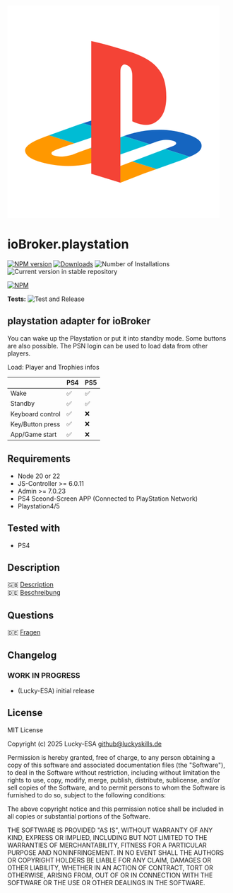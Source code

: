 ![Logo](admin/playstation.png)

# ioBroker.playstation

[![NPM version](https://img.shields.io/npm/v/ioBroker.playstation.svg)](https://www.npmjs.com/package/ioBroker.playstation)
[![Downloads](https://img.shields.io/npm/dm/ioBroker.playstation.svg)](https://www.npmjs.com/package/ioBroker.playstation)
![Number of Installations](https://iobroker.live/badges/playstation-installed.svg)
![Current version in stable repository](https://iobroker.live/badges/playstation-stable.svg)

[![NPM](https://nodei.co/npm/ioBroker.playstation.png?downloads=true)](https://nodei.co/npm/ioBroker.playstation/)

**Tests:** ![Test and Release](https://github.com/Lucky-ESA/ioBroker.playstation/workflows/Test%20and%20Release/badge.svg)

## playstation adapter for ioBroker

You can wake up the Playstation or put it into standby mode. Some buttons are also possible. The PSN login can be used to load data from other players.

Load: Player and Trophies infos

|                  | PS4 | PS5 |
| ---------------- | --- | --- |
| Wake             | ✅  | ✅  |
| Standby          | ✅  | ✅  |
| Keyboard control | ✅  | ❌  |
| Key/Button press | ✅  | ❌  |
| App/Game start   | ✅  | ❌  |

## Requirements

- Node 20 or 22
- JS-Controller >= 6.0.11
- Admin >= 7.0.23
- PS4 Sceond-Screen APP (Connected to PlayStation Network)
- Playstation4/5

## Tested with

- PS4

## Description

🇬🇧 [Description](/docs/en/README.md)</br>
🇩🇪 [Beschreibung](/docs/de/README.md)

## Questions

🇩🇪 [Fragen]()

## Changelog

<!--
    Placeholder for the next version (at the beginning of the line):
    ### **WORK IN PROGRESS**
-->

### **WORK IN PROGRESS**

- (Lucky-ESA) initial release

## License

MIT License

Copyright (c) 2025 Lucky-ESA <github@luckyskills.de>

Permission is hereby granted, free of charge, to any person obtaining a copy
of this software and associated documentation files (the "Software"), to deal
in the Software without restriction, including without limitation the rights
to use, copy, modify, merge, publish, distribute, sublicense, and/or sell
copies of the Software, and to permit persons to whom the Software is
furnished to do so, subject to the following conditions:

The above copyright notice and this permission notice shall be included in all
copies or substantial portions of the Software.

THE SOFTWARE IS PROVIDED "AS IS", WITHOUT WARRANTY OF ANY KIND, EXPRESS OR
IMPLIED, INCLUDING BUT NOT LIMITED TO THE WARRANTIES OF MERCHANTABILITY,
FITNESS FOR A PARTICULAR PURPOSE AND NONINFRINGEMENT. IN NO EVENT SHALL THE
AUTHORS OR COPYRIGHT HOLDERS BE LIABLE FOR ANY CLAIM, DAMAGES OR OTHER
LIABILITY, WHETHER IN AN ACTION OF CONTRACT, TORT OR OTHERWISE, ARISING FROM,
OUT OF OR IN CONNECTION WITH THE SOFTWARE OR THE USE OR OTHER DEALINGS IN THE
SOFTWARE.

